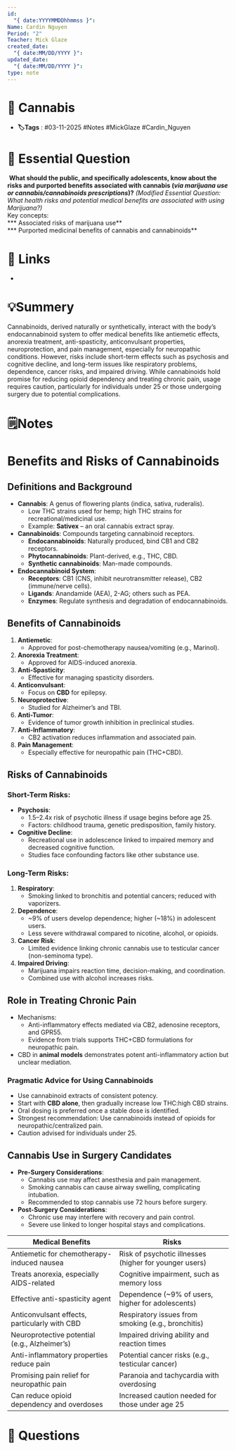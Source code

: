 ```yaml
---
id:
  "{ date:YYYYMMDDhhmmss }": 
Name: Cardin Nguyen
Period: "2"
Teacher: Mick Glaze
created_date:
  "{ date:MM/DD/YYYY }": 
updated_date:
  "{ date:MM/DD/YYYY }": 
type: note
---
```


# 📅 Cannabis
- **🏷️Tags** : #03-11-2025 #Notes #MickGlaze #Cardin_Nguyen

# 💭 Essential Question
 **What should the public, and specifically adolescents, know about the risks and purported benefits associated with cannabis (_via marijuana use or cannabis/cannabinoids prescriptions_)?** _(Modified Essential Question: What health risks and potential medical benefits are associated with using Marijuana?)_  
Key concepts:  
*** Associated risks of marijuana use**  
*** Purported medicinal benefits of cannabis and cannabinoids**  

# 🔗 Links
-

# 💡Summery


Cannabinoids, derived naturally or synthetically, interact with the body’s endocannabinoid system to offer medical benefits like antiemetic effects, anorexia treatment, anti-spasticity, anticonvulsant properties, neuroprotection, and pain management, especially for neuropathic conditions. 
However, risks include short-term effects such as psychosis and cognitive decline, and long-term issues like respiratory problems, dependence, cancer risks, and impaired driving. 
While cannabinoids hold promise for reducing opioid dependency and treating chronic pain, usage requires caution, particularly for individuals under 25 or those undergoing surgery due to potential complications.

# 🗒️Notes

# Benefits and Risks of Cannabinoids

## Definitions and Background
- **Cannabis**: A genus of flowering plants (indica, sativa, ruderalis).
  - Low THC strains used for hemp; high THC strains for recreational/medicinal use.
  - Example: **Sativex** – an oral cannabis extract spray.
- **Cannabinoids**: Compounds targeting cannabinoid receptors.
  - **Endocannabinoids**: Naturally produced, bind CB1 and CB2 receptors.
  - **Phytocannabinoids**: Plant-derived, e.g., THC, CBD.
  - **Synthetic cannabinoids**: Man-made compounds.
- **Endocannabinoid System**:
  - **Receptors**: CB1 (CNS, inhibit neurotransmitter release), CB2 (immune/nerve cells).
  - **Ligands**: Anandamide (AEA), 2-AG; others such as PEA.
  - **Enzymes**: Regulate synthesis and degradation of endocannabinoids.

## Benefits of Cannabinoids
1. **Antiemetic**:
   - Approved for post-chemotherapy nausea/vomiting (e.g., Marinol).
2. **Anorexia Treatment**:
   - Approved for AIDS-induced anorexia.
3. **Anti-Spasticity**:
   - Effective for managing spasticity disorders.
4. **Anticonvulsant**:
   - Focus on **CBD** for epilepsy.
5. **Neuroprotective**:
   - Studied for Alzheimer’s and TBI.
6. **Anti-Tumor**:
   - Evidence of tumor growth inhibition in preclinical studies.
7. **Anti-Inflammatory**:
   - CB2 activation reduces inflammation and associated pain.
8. **Pain Management**:
   - Especially effective for neuropathic pain (THC+CBD).

## Risks of Cannabinoids
### Short-Term Risks:
- **Psychosis**:
  - 1.5–2.4x risk of psychotic illness if usage begins before age 25.
  - Factors: childhood trauma, genetic predisposition, family history.
- **Cognitive Decline**:
  - Recreational use in adolescence linked to impaired memory and decreased cognitive function.
  - Studies face confounding factors like other substance use.

### Long-Term Risks:
1. **Respiratory**:
   - Smoking linked to bronchitis and potential cancers; reduced with vaporizers.
2. **Dependence**:
   - ~9% of users develop dependence; higher (~18%) in adolescent users.
   - Less severe withdrawal compared to nicotine, alcohol, or opioids.
3. **Cancer Risk**:
   - Limited evidence linking chronic cannabis use to testicular cancer (non-seminoma type).
4. **Impaired Driving**:
   - Marijuana impairs reaction time, decision-making, and coordination.
   - Combined use with alcohol increases risks.

## Role in Treating Chronic Pain
- Mechanisms:
  - Anti-inflammatory effects mediated via CB2, adenosine receptors, and GPR55.
  - Evidence from trials supports THC+CBD formulations for neuropathic pain.
- CBD in **animal models** demonstrates potent anti-inflammatory action but unclear mediation.

### Pragmatic Advice for Using Cannabinoids
- Use cannabinoid extracts of consistent potency.
- Start with **CBD alone**, then gradually increase low THC:high CBD strains.
- Oral dosing is preferred once a stable dose is identified.
- Strongest recommendation: Use cannabinoids instead of opioids for neuropathic/centralized pain.
- Caution advised for individuals under 25.

## Cannabis Use in Surgery Candidates
- **Pre-Surgery Considerations**:
  - Cannabis use may affect anesthesia and pain management.
  - Smoking cannabis can cause airway swelling, complicating intubation.
  - Recommended to stop cannabis use 72 hours before surgery.
- **Post-Surgery Considerations**:
  - Chronic use may interfere with recovery and pain control.
  - Severe use linked to longer hospital stays and complications.


| **Medical Benefits**                          | **Risks**                                              |
| --------------------------------------------- | ------------------------------------------------------ |
| Antiemetic for chemotherapy-induced nausea    | Risk of psychotic illnesses (higher for younger users) |
| Treats anorexia, especially AIDS-related      | Cognitive impairment, such as memory loss              |
| Effective anti-spasticity agent               | Dependence (~9% of users, higher for adolescents)      |
| Anticonvulsant effects, particularly with CBD | Respiratory issues from smoking (e.g., bronchitis)     |
| Neuroprotective potential (e.g., Alzheimer’s) | Impaired driving ability and reaction times            |
| Anti-inflammatory properties reduce pain      | Potential cancer risks (e.g., testicular cancer)       |
| Promising pain relief for neuropathic pain    | Paranoia and tachycardia with overdosing               |
| Can reduce opioid dependency and overdoses    | Increased caution needed for those under age 25        |




# 🧠 Questions